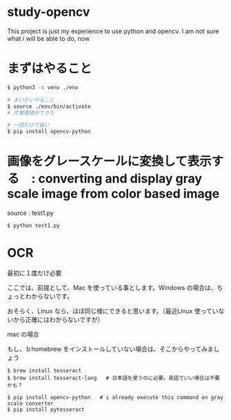 # study-opencv
This project is just my experience to use python and opencv. I am not sure what i will be able to do, now

# まずはやること

```bash 
$ python3 -m venv ./env

# まいかいやること
$ source ./env/bin/activate
# 作業環境ができた

# 一回だけで良い
$ pip install opencv-python
```

# 画像をグレースケールに変換して表示する　: converting and display gray scale image from color based image

source : test1.py

```shell
$ python test1.py

```

# OCR
最初に１度だけ必要

ここでは、前提として、Mac を使っている事とします。Windows の場合は、ちょっとわからないです。

おそらく、Linux なら、ほぼ同じ様にできると思います。（最近Linux 使っていないから正確にはわからないですが）

mac の場合 

もし、ｂhomebrew をインストールしていない場合は、そこからやってみましょう

```shell
$ brew install tesseract
$ brew install tesseract-lang   # 日本語を使うのに必要。英語でいい場合は不要かも？
```


```shell
$ pip install opencv-python   # i already execute this command on gray scale converter
$ pip install pytesseract

```